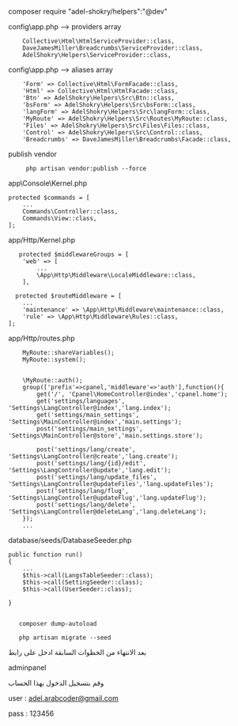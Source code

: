 composer require "adel-shokry/helpers":"@dev"
   
   
   config\app.php  --> providers array

        Collective\Html\HtmlServiceProvider::class,
        DaveJamesMiller\Breadcrumbs\ServiceProvider::class,
        AdelShokry\Helpers\ServiceProvider::class,


  config\app.php  --> aliases array
  
        'Form' => Collective\Html\FormFacade::class,
        'Html' => Collective\Html\HtmlFacade::class,
        'Btn' => AdelShokry\Helpers\Src\Btn::class,
        'bsForm' => AdelShokry\Helpers\Src\bsForm::class,
        'langForm' => AdelShokry\Helpers\Src\langForm::class,
        'MyRoute' => AdelShokry\Helpers\Src\Routes\MyRoute::class,
        'Files' => AdelShokry\Helpers\Src\Files\Files::class,
        'Control' => AdelShokry\Helpers\Src\Control::class,
        'Breadcrumbs' => DaveJamesMiller\Breadcrumbs\Facade::class,

 publish vendor 
 
         php artisan vendor:publish --force


   app\Console\Kernel.php

    protected $commands = [
        ...
        Commands\Controller::class,
        Commands\View::class,    
    ];

    
 app/Http/Kernel.php


       protected $middlewareGroups = [
        'web' => [
            ...
            \App\Http\Middleware\LocaleMiddleware::class,
        ],

      protected $routeMiddleware = [
        ...
        'maintenance' => \App\Http\Middleware\maintenance::class,
        'rule' => \App\Http\Middleware\Rules::class,
    ];

   app/Http/routes.php


        MyRoute::shareVariables();
        MyRoute::system();
        
        
      	\MyRoute::auth();
      	group(['prefix'=>cpanel,'middleware'=>'auth'],function(){
      		get('/', 'Cpanel\HomeController@index','cpanel.home');
      		get('settings/languages', 'Settings\LangController@index','lang.index');
      		get('settings/main_settings', 'Settings\MainController@index','main.settings');
      		post('settings/main_settings', 'Settings\MainController@store','main.settings.store');
      
      		post('settings/lang/create', 'Settings\LangController@create','lang.create');
      		post('settings/lang/{id}/edit', 'Settings\LangController@update','lang.edit');
      		post('settings/lang/update_files', 'Settings\LangController@updateFiles','lang.updateFiles');
      		post('settings/lang/flug', 'Settings\LangController@updateFlug','lang.updateFlug');
      		post('settings/lang/delete', 'Settings\LangController@deleteLang','lang.deleteLang');
      	});
        ...

   database/seeds/DatabaseSeeder.php

    public function run()
    {
        ...
        $this->call(LangsTableSeeder::class);
        $this->call(SettingSeeder::class);
        $this->call(UserSeeder::class);
        
    }

    
       composer dump-autoload
 
       php artisan migrate --seed

بعد الانتهاء من الخطوات السابقة ادخل على رابط 

  adminpanel 
  
وقم بتسجيل الدخول  بهذا الحساب

  user : adel.arabcoder@gmail.com

  pass : 123456
